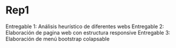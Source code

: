 # Rep1
Entregable 1: Análisis heurístico de diferentes webs
Entregable 2: Elaboración de pagina web con estructura responsive
Entregable 3: Elaboración de menú bootstrap colapsable

